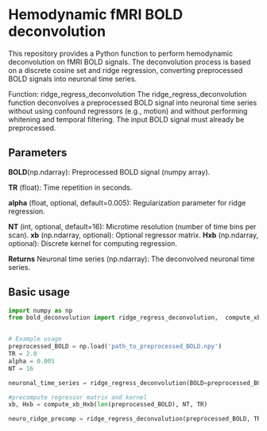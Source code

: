 # Hemodynamic fMRI BOLD deconvolution


This repository provides a Python function to perform hemodynamic deconvolution on fMRI BOLD signals. The deconvolution process is based on a discrete cosine set and ridge regression, converting preprocessed BOLD signals into neuronal time series.

Function: ridge_regress_deconvolution
The ridge_regress_deconvolution function deconvolves a preprocessed BOLD signal into neuronal time series without using confound regressors (e.g., motion) and without performing whitening and temporal filtering. The input BOLD signal must already be preprocessed.

## Parameters
**BOLD**(np.ndarray):
Preprocessed BOLD signal (numpy array).

**TR** (float): Time repetition in seconds.

**alpha** (float, optional, default=0.005): Regularization parameter for ridge regression.

**NT** (int, optional, default=16): Microtime resolution (number of time bins per scan).
**xb** (np.ndarray, optional): Optional regressor matrix.
**Hxb**  (np.ndarray, optional): Discrete kernel for computing regression.

**Returns** Neuronal time series (np.ndarray): The deconvolved neuronal time series.



## Basic usage
```python
import numpy as np
from bold_deconvolution import ridge_regress_deconvolution,  compute_xb_Hxb


# Example usage
preprocessed_BOLD = np.load('path_to_preprocessed_BOLD.npy')
TR = 2.0
alpha = 0.005
NT = 16

neuronal_time_series = ridge_regress_deconvolution(BOLD=preprocessed_BOLD, TR=TR, alpha=alpha, NT=NT)

#precompute regressor matrix and kernel
xb, Hxb = compute_xb_Hxb(len(preprocessed_BOLD), NT, TR)

neuro_ridge_precomp = ridge_regress_deconvolution(preprocessed_BOLD, TR, alpha, NT, xb=xb, Hxb=Hxb)


```
